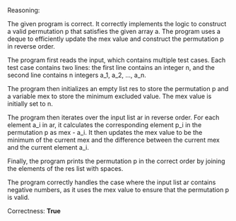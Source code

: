 Reasoning:

The given program is correct. It correctly implements the logic to construct a valid permutation p that satisfies the given array a. The program uses a deque to efficiently update the mex value and construct the permutation p in reverse order.

The program first reads the input, which contains multiple test cases. Each test case contains two lines: the first line contains an integer n, and the second line contains n integers a_1, a_2, ..., a_n.

The program then initializes an empty list res to store the permutation p and a variable mex to store the minimum excluded value. The mex value is initially set to n.

The program then iterates over the input list ar in reverse order. For each element a_i in ar, it calculates the corresponding element p_i in the permutation p as mex - a_i. It then updates the mex value to be the minimum of the current mex and the difference between the current mex and the current element a_i.

Finally, the program prints the permutation p in the correct order by joining the elements of the res list with spaces.

The program correctly handles the case where the input list ar contains negative numbers, as it uses the mex value to ensure that the permutation p is valid.

Correctness: **True**